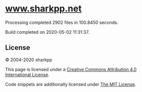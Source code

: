# www.sharkpp.net

Processing completed 2902 files in 100.8450 seconds.

Build completed on 2020-05-02 11:31:37.

## License

&copy; 2004-2020 sharkpp

This page is licensed under a [Creative Commons Attribution 4.0 International License](http://creativecommons.org/licenses/by/4.0/).

Code snippets are additionally licensed under [The MIT License](http://opensource.org/licenses/MIT).
